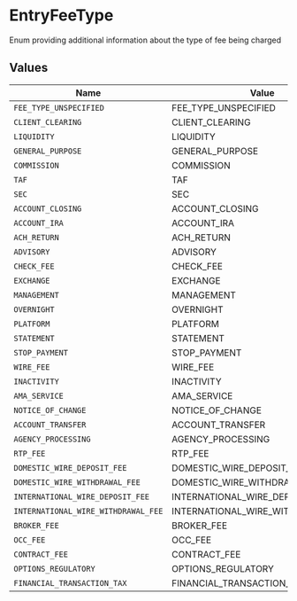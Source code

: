 # EntryFeeType

Enum providing additional information about the type of fee being charged


## Values

| Name                                | Value                               |
| ----------------------------------- | ----------------------------------- |
| `FEE_TYPE_UNSPECIFIED`              | FEE_TYPE_UNSPECIFIED                |
| `CLIENT_CLEARING`                   | CLIENT_CLEARING                     |
| `LIQUIDITY`                         | LIQUIDITY                           |
| `GENERAL_PURPOSE`                   | GENERAL_PURPOSE                     |
| `COMMISSION`                        | COMMISSION                          |
| `TAF`                               | TAF                                 |
| `SEC`                               | SEC                                 |
| `ACCOUNT_CLOSING`                   | ACCOUNT_CLOSING                     |
| `ACCOUNT_IRA`                       | ACCOUNT_IRA                         |
| `ACH_RETURN`                        | ACH_RETURN                          |
| `ADVISORY`                          | ADVISORY                            |
| `CHECK_FEE`                         | CHECK_FEE                           |
| `EXCHANGE`                          | EXCHANGE                            |
| `MANAGEMENT`                        | MANAGEMENT                          |
| `OVERNIGHT`                         | OVERNIGHT                           |
| `PLATFORM`                          | PLATFORM                            |
| `STATEMENT`                         | STATEMENT                           |
| `STOP_PAYMENT`                      | STOP_PAYMENT                        |
| `WIRE_FEE`                          | WIRE_FEE                            |
| `INACTIVITY`                        | INACTIVITY                          |
| `AMA_SERVICE`                       | AMA_SERVICE                         |
| `NOTICE_OF_CHANGE`                  | NOTICE_OF_CHANGE                    |
| `ACCOUNT_TRANSFER`                  | ACCOUNT_TRANSFER                    |
| `AGENCY_PROCESSING`                 | AGENCY_PROCESSING                   |
| `RTP_FEE`                           | RTP_FEE                             |
| `DOMESTIC_WIRE_DEPOSIT_FEE`         | DOMESTIC_WIRE_DEPOSIT_FEE           |
| `DOMESTIC_WIRE_WITHDRAWAL_FEE`      | DOMESTIC_WIRE_WITHDRAWAL_FEE        |
| `INTERNATIONAL_WIRE_DEPOSIT_FEE`    | INTERNATIONAL_WIRE_DEPOSIT_FEE      |
| `INTERNATIONAL_WIRE_WITHDRAWAL_FEE` | INTERNATIONAL_WIRE_WITHDRAWAL_FEE   |
| `BROKER_FEE`                        | BROKER_FEE                          |
| `OCC_FEE`                           | OCC_FEE                             |
| `CONTRACT_FEE`                      | CONTRACT_FEE                        |
| `OPTIONS_REGULATORY`                | OPTIONS_REGULATORY                  |
| `FINANCIAL_TRANSACTION_TAX`         | FINANCIAL_TRANSACTION_TAX           |